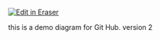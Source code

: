 <p><a target="_blank" href="https://app.eraser.io/workspace/Fyr0lm1BEBISs1ccopCj" id="edit-in-eraser-github-link"><img alt="Edit in Eraser" src="https://firebasestorage.googleapis.com/v0/b/second-petal-295822.appspot.com/o/images%2Fgithub%2FOpen%20in%20Eraser.svg?alt=media&amp;token=968381c8-a7e7-472a-8ed6-4a6626da5501"></a></p>

this is a demo diagram for Git Hub. version 2


<!--- Eraser file: https://app.eraser.io/workspace/Fyr0lm1BEBISs1ccopCj --->